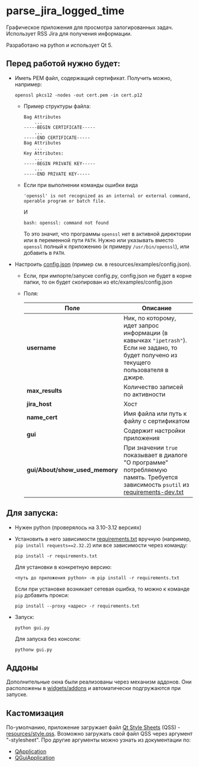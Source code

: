 # parse_jira_logged_time

Графическое приложения для просмотра залогированных задач.
Использует RSS Jira для получения информации.

Разработано на python и использует Qt 5.

## Перед работой нужно будет:
  * Иметь PEM файл, содержащий сертификат. Получить можно, например:
    ```
    openssl pkcs12 -nodes -out cert.pem -in cert.p12
    ```
    
    * Пример структуры файла:
      ```
      Bag Attributes
          ...
      -----BEGIN CERTIFICATE-----
          ...
      -----END CERTIFICATE-----
      Bag Attributes
          ... 
      Key Attributes:
          ...
      -----BEGIN PRIVATE KEY-----
          ...
      -----END PRIVATE KEY-----
      ```
      
    * Если при выполнении команды ошибки вида
      ```
      'openssl' is not recognized as an internal or external command, operable program or batch file.
      ```
      И
      ```
      bash: openssl: command not found
      ```
      
      То это значит, что программы `openssl` нет в активной директории или в переменной пути `PATH`.
      Нужно или указывать вместо `openssl` полный к приложению (к примеру `/usr/bin/openssl`), или добавить в `PATH`. 

  * Настроить [config.json](resources/examples/config.json) (пример см. в resources/examples/config.json).
    * Если, при импорте/запуске config.py, config.json не будет в корне папки, то он будет скопирован из etc/examples/config.json
    * Поля:
  
      | Поле                           | Описание                                                                                                                                                   |
      |--------------------------------|------------------------------------------------------------------------------------------------------------------------------------------------------------|
      | **username**                   | Ник, по которому, идет запрос информации (в кавычках `"ipetrash"`). Если не задано, то будет получено из текущего пользователя в джире.                    |
      | **max_results**                | Количество записей по активности                                                                                                                           |
      | **jira_host**                  | Хост                                                                                                                                                       |
      | **name_cert**                  | Имя файла или путь к файлу с сертификатом                                                                                                                  |
      | **gui**                        | Содержит настройки приложения                                                                                                                              |
      | **gui/About/show_used_memory** | При значении `true` показывает в диалоге "О программе" потребляемую память. Требуется зависимость `psutil` из [requirements-dev.txt](requirements-dev.txt) |

## Для запуска:
  * Нужен python (проверялось на 3.10-3.12 версиях)
  * Установить в него зависимости [requirements.txt](requirements.txt) вручную (например, `pip install requests==2.32.2`) или все зависимости через команду:
    ```
    pip install -r requirements.txt
    ```
    Для установки в конкретную версию:
    ```
    <путь до приложения python> -m pip install -r requirements.txt
    ```
	Если при установке возникает сетевая ошибка, то можно к команде `pip` добавить прокси:
	```
	pip install --proxy <адрес> -r requirements.txt
	```
  * Запуск:
    ```
    python gui.py
    ```
    
    Для запуска без консоли:
    ```
    pythonw gui.py
    ```

## Аддоны

Дополнительные окна были реализованы через механизм аддонов.
Они расположены в [widgets/addons](widgets/addons) и автоматически подгружаются при запуске.

## Кастомизация

По-умолчанию, приложение загружает файл [Qt Style Sheets](https://doc.qt.io/qt-5/stylesheet.html) (QSS) - [resources/style.qss](resources/style.qss).
Возможно загружать свой файл QSS через аргумент "-stylesheet".
Про другие аргументы можно узнать из документации по:
* [QApplication](https://doc.qt.io/qt-5/qapplication.html#QApplication)
* [QGuiApplication](https://doc.qt.io/qt-5/qguiapplication.html#supported-command-line-options)
